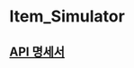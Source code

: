 # Item_Simulator

## [API 명세서](https://opaque-onion-d3e.notion.site/API-5ca5204e593145ee9e341b35424b1844?pvs=4)

